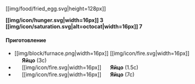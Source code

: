 [[img/food/fried_egg.svg|height=128px]]

**[[img/icon/hunger.svg|width=16px]] 3 [[img/icon/saturation.svg|alt=octocat|width=16px]] 7**

#### Приготовление
- [[img/block/furnace.png|width=16px]] [[img/icon/fire.svg|width=16px]] <img src="https://gamepedia.cursecdn.com/minecraft_gamepedia/2/26/Egg.png" width="16"> **Яйцо** (3с)
- <img src="https://gamepedia.cursecdn.com/minecraft_gamepedia/b/ba/Smoker.png" width="16"> [[img/icon/fire.svg|width=16px]] <img src="https://gamepedia.cursecdn.com/minecraft_gamepedia/2/26/Egg.png" width="16"> **Яйцо** (1.5с)
- <img src="https://gamepedia.cursecdn.com/minecraft_gamepedia/4/4f/Campfire_JE2_BE2.png" width="16"> [[img/icon/fire.svg|width=16px]] <img src="https://gamepedia.cursecdn.com/minecraft_gamepedia/2/26/Egg.png" width="16"> **Яйцо** (7с)
